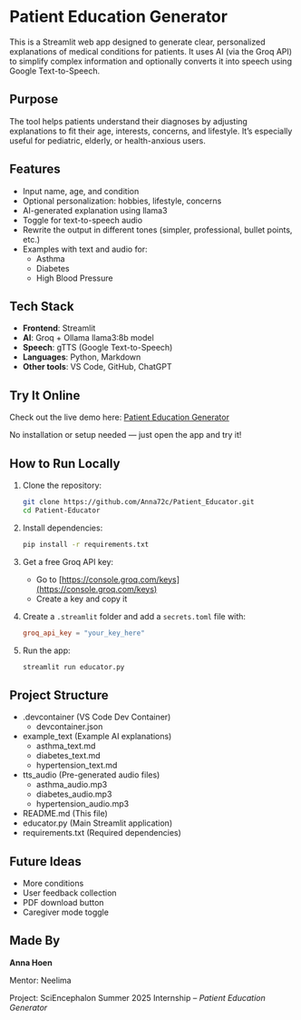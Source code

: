 # Patient Education Generator

This is a Streamlit web app designed to generate clear, personalized explanations of medical conditions for patients. It uses AI (via the Groq API) to simplify complex information and optionally converts it into speech using Google Text-to-Speech.

## Purpose
The tool helps patients understand their diagnoses by adjusting explanations to fit their age, interests, concerns, and lifestyle. It’s especially useful for pediatric, elderly, or health-anxious users.

## Features
- Input name, age, and condition
- Optional personalization: hobbies, lifestyle, concerns
- AI-generated explanation using llama3
- Toggle for text-to-speech audio
- Rewrite the output in different tones (simpler, professional, bullet points, etc.)
- Examples with text and audio for:
  - Asthma
  - Diabetes
  - High Blood Pressure

## Tech Stack
- **Frontend**: Streamlit
- **AI**: Groq + Ollama llama3:8b model
- **Speech**: gTTS (Google Text-to-Speech)
- **Languages**: Python, Markdown
- **Other tools**: VS Code, GitHub, ChatGPT

## Try It Online
Check out the live demo here: [Patient Education Generator](https://anna72c-patient-educator.streamlit.app/)

No installation or setup needed — just open the app and try it!

## How to Run Locally
1. Clone the repository:
   ```bash
   git clone https://github.com/Anna72c/Patient_Educator.git
   cd Patient-Educator

2. Install dependencies:
   ```bash
   pip install -r requirements.txt
   
3. Get a free Groq API key:
   - Go to [https://console.groq.com/keys](https://console.groq.com/keys)
   - Create a key and copy it

4. Create a `.streamlit` folder and add a `secrets.toml` file with:
   ```toml
   groq_api_key = "your_key_here"

5. Run the app:
   ```bash
   streamlit run educator.py

## Project Structure
- .devcontainer         (VS Code Dev Container)
  - devcontainer.json
- example_text          (Example AI explanations)
  - asthma_text.md
  - diabetes_text.md
  - hypertension_text.md
- tts_audio             (Pre-generated audio files)
  - asthma_audio.mp3
  - diabetes_audio.mp3
  - hypertension_audio.mp3
- README.md             (This file)
- educator.py           (Main Streamlit application)
- requirements.txt      (Required dependencies)

## Future Ideas
- More conditions
- User feedback collection
- PDF download button
- Caregiver mode toggle

## Made By
**Anna Hoen**

Mentor: Neelima

Project: SciEncephalon Summer 2025 Internship – *Patient Education Generator*
